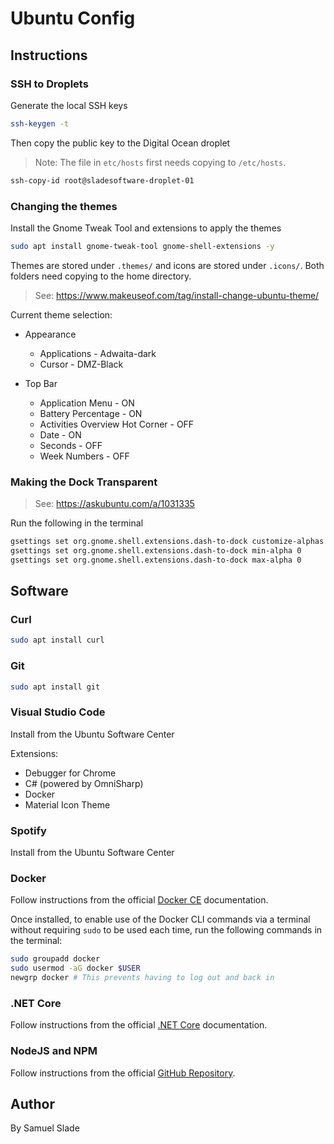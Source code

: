 # Ubuntu Config

## Instructions

### SSH to Droplets
Generate the local SSH keys
```bash
ssh-keygen -t
```

Then copy the public key to the Digital Ocean droplet
> Note: The file in `etc/hosts` first needs copying to `/etc/hosts`.
```bash
ssh-copy-id root@sladesoftware-droplet-01
```

### Changing the themes
Install the Gnome Tweak Tool and extensions to apply the themes
```bash
sudo apt install gnome-tweak-tool gnome-shell-extensions -y
```

Themes are stored under `.themes/` and icons are stored under `.icons/`. Both
folders need copying to the home directory.

> See: https://www.makeuseof.com/tag/install-change-ubuntu-theme/

Current theme selection:
- Appearance
  - Applications - Adwaita-dark
  - Cursor - DMZ-Black

- Top Bar
  - Application Menu - ON
  - Battery Percentage - ON
  - Activities Overview Hot Corner - OFF
  - Date - ON
  - Seconds - OFF
  - Week Numbers - OFF

### Making the Dock Transparent
> See: https://askubuntu.com/a/1031335

Run the following in the terminal
```bash
gsettings set org.gnome.shell.extensions.dash-to-dock customize-alphas true
gsettings set org.gnome.shell.extensions.dash-to-dock min-alpha 0
gsettings set org.gnome.shell.extensions.dash-to-dock max-alpha 0
```

## Software
### Curl
```bash
sudo apt install curl
```

### Git
```bash
sudo apt install git
```

### Visual Studio Code
Install from the Ubuntu Software Center

Extensions:
- Debugger for Chrome
- C# (powered by OmniSharp)
- Docker
- Material Icon Theme

### Spotify
Install from the Ubuntu Software Center

### Docker
Follow instructions from the official
[Docker CE](https://docs.docker.com/install/linux/docker-ce/ubuntu/) documentation.

Once installed, to enable use of the Docker CLI commands via a terminal without
requiring `sudo` to be used each time, run the following commands in the terminal:

```bash
sudo groupadd docker
sudo usermod -aG docker $USER
newgrp docker # This prevents having to log out and back in
```

### .NET Core
Follow instructions from the official
[.NET Core](https://dotnet.microsoft.com/download/linux-package-manager/ubuntu18-04/sdk-current) documentation.

### NodeJS and NPM
Follow instructions from the official
[GitHub Repository](https://github.com/nodesource/distributions/blob/master/README.md#debinstall).

## Author
By Samuel Slade

